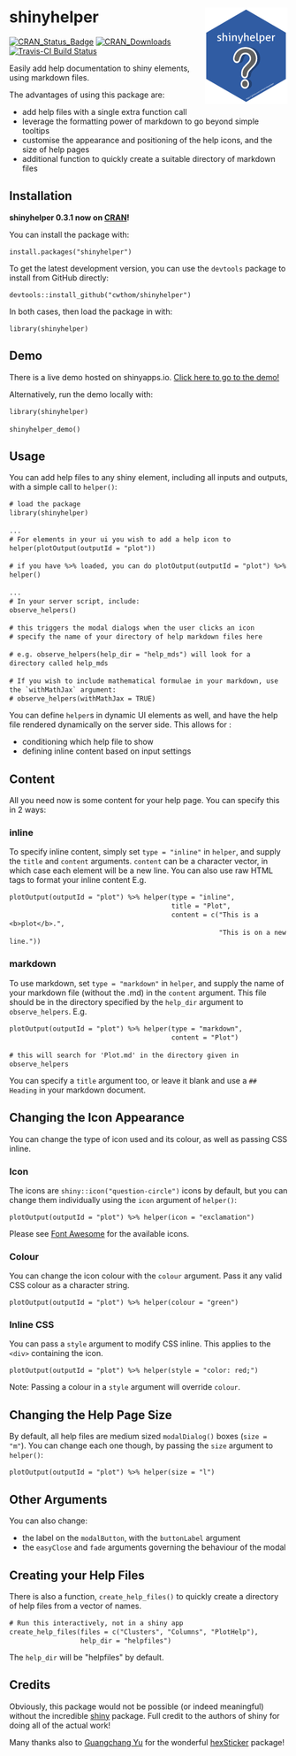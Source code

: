 # shinyhelper <img src="man/figures/logo.png" align="right"/>


[![CRAN_Status_Badge](http://www.r-pkg.org/badges/version/shinyhelper)](https://cran.r-project.org/package=shinyhelper)
[![CRAN_Downloads](https://cranlogs.r-pkg.org/badges/shinyhelper)](https://cran.r-project.org/package=shinyhelper)
[![Travis-CI Build Status](https://travis-ci.org/cwthom/shinyhelper.svg?branch=master)](https://travis-ci.org/cwthom/shinyhelper)


Easily add help documentation to shiny elements, using markdown files.

The advantages of using this package are:

* add help files with a single extra function call
* leverage the formatting power of markdown to go beyond simple tooltips
* customise the appearance and positioning of the help icons, and the size of help pages
* additional function to quickly create a suitable directory of markdown files


## Installation

**shinyhelper 0.3.1 now on [CRAN](https://cran.r-project.org/package=shinyhelper)!** 

You can install the package with:
```
install.packages("shinyhelper")
```

To get the latest development version, you can use the `devtools` package to install from GitHub directly:
```
devtools::install_github("cwthom/shinyhelper")
```

In both cases, then load the package in with:
```
library(shinyhelper)
```

## Demo

There is a live demo hosted on shinyapps.io. [Click here to go to the demo!](https://cwthom94.shinyapps.io/shinyhelper-demo/)

Alternatively, run the demo locally with:

```
library(shinyhelper)

shinyhelper_demo()
```

## Usage

You can add help files to any shiny element, including all inputs and outputs, with a simple call to `helper()`:
```
# load the package
library(shinyhelper)

...
# For elements in your ui you wish to add a help icon to
helper(plotOutput(outputId = "plot"))

# if you have %>% loaded, you can do plotOutput(outputId = "plot") %>% helper()

...
# In your server script, include:
observe_helpers()

# this triggers the modal dialogs when the user clicks an icon
# specify the name of your directory of help markdown files here

# e.g. observe_helpers(help_dir = "help_mds") will look for a directory called help_mds

# If you wish to include mathematical formulae in your markdown, use the `withMathJax` argument:
# observe_helpers(withMathJax = TRUE)

```

You can define `helper`s in dynamic UI elements as well, and have the help file rendered dynamically on the server side. This allows for :

* conditioning which help file to show
* defining inline content based on input settings

## Content

All you need now is some content for your help page. You can specify this in 2 ways:

### inline

To specify inline content, simply set `type = "inline"` in `helper`, and supply the `title` and `content` arguments. `content` can be a character vector, in which case each element will be a new line. You can also use raw HTML tags to format your inline content E.g.

```
plotOutput(outputId = "plot") %>% helper(type = "inline",
                                         title = "Plot",
                                         content = c("This is a <b>plot</b>.",
                                                     "This is on a new line."))
```

### markdown

To use markdown, set `type = "markdown"` in `helper`, and supply the name of your markdown file (without the .md) in the `content` argument. This file should be in the directory specified by the `help_dir` argument to `observe_helpers`. E.g.

```
plotOutput(outputId = "plot") %>% helper(type = "markdown",
                                         content = "Plot")

# this will search for 'Plot.md' in the directory given in observe_helpers
```

You can specify a `title` argument too, or leave it blank and use a `## Heading` in your markdown document.

## Changing the Icon Appearance

You can change the type of icon used and its colour, as well as passing CSS inline.

### Icon

The icons are `shiny::icon("question-circle")` icons by default, but you can change them individually using the `icon` argument of `helper()`:

```
plotOutput(outputId = "plot") %>% helper(icon = "exclamation")
```

Please see [Font Awesome](https://fontawesome.com/icons?d=gallery) for the available icons.

### Colour

You can change the icon colour with the `colour` argument. Pass it any valid CSS colour as a character string.

```
plotOutput(outputId = "plot") %>% helper(colour = "green")
```

### Inline CSS

You can pass a `style` argument to modify CSS inline. This applies to the `<div>` containing the icon.

```
plotOutput(outputId = "plot") %>% helper(style = "color: red;")
```

Note: Passing a colour in a `style` argument will override `colour`.

## Changing the Help Page Size

By default, all help files are medium sized `modalDialog()` boxes (`size = "m"`). You can change each one though, by passing the `size` argument to `helper()`:

```
plotOutput(outputId = "plot") %>% helper(size = "l")
```

## Other Arguments

You can also change:

* the label on the `modalButton`, with the `buttonLabel` argument
* the `easyClose` and `fade` arguments governing the behaviour of the modal

## Creating your Help Files

There is also a function, `create_help_files()` to quickly create a directory of help files from a vector of names. 

```
# Run this interactively, not in a shiny app
create_help_files(files = c("Clusters", "Columns", "PlotHelp"), 
                  help_dir = "helpfiles")
```

The `help_dir` will be "helpfiles" by default.

## Credits

Obviously, this package would not be possible (or indeed meaningful) without the incredible [shiny](https://github.com/rstudio/shiny) package. Full credit to the authors of shiny for doing all of the actual work!

Many thanks also to [Guangchang Yu](https://github.com/GuangchuangYu) for the wonderful [hexSticker](https://github.com/GuangchuangYu/hexSticker) package!


